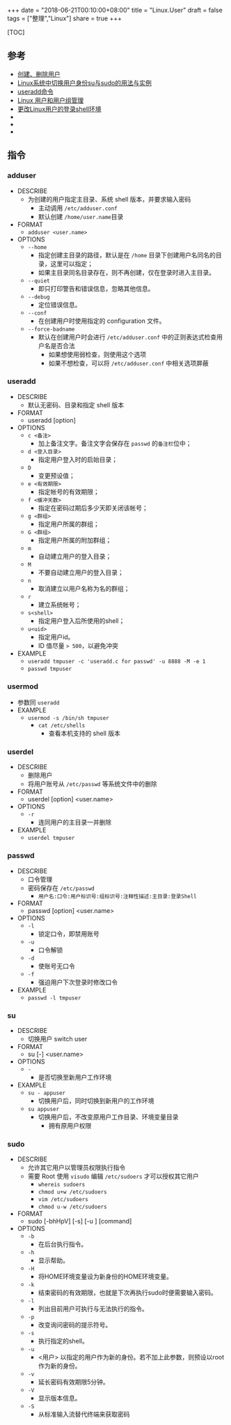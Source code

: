 +++
date = "2018-06-21T00:10:00+08:00"
title = "Linux.User"
draft = false
tags = ["整理","Linux"]
share = true
+++


[TOC]

## 参考
- [创建、删除用户](http://blog.csdn.net/beitiandijun/article/details/41678251)
- [Linux系统中切换用户身份su与sudo的用法与实例](http://zebralinux.blog.51cto.com/8627088/1369301)
- [useradd命令](http://man.linuxde.net/useradd)
- [Linux 用户和用户组管理](http://www.runoob.com/linux/linux-user-manage.html)
- [更改Linux用户的登录shell环境](http://blog.51cto.com/linuxzr/737340)
- []()
- []()
- []()



## 指令
### adduser
- DESCRIBE
    - 为创建的用户指定主目录、系统 shell 版本，并要求输入密码
        - 主动调用 `/etc/adduser.conf`
        - 默认创建 `/home/user.name`目录
- FORMAT
    - `adduser <user.name>`
- OPTIONS
    - `--home`
        - 指定创建主目录的路径，默认是在 `/home` 目录下创建用户名同名的目录，这里可以指定；
        - 如果主目录同名目录存在，则不再创建，仅在登录时进入主目录。
    - `--quiet`
        - 即只打印警告和错误信息，忽略其他信息。
    - `--debug`
        - 定位错误信息。
    - `--conf`
        - 在创建用户时使用指定的 configuration 文件。
    - `--force-badname`
        - 默认在创建用户时会进行 `/etc/adduser.conf` 中的正则表达式检查用户名是否合法
            - 如果想使用弱检查，则使用这个选项
            - 如果不想检查，可以将 `/etc/adduser.conf` 中相关选项屏蔽

### useradd
- DESCRIBE
    - 默认无密码、目录和指定 shell 版本
- FORMAT
    - useradd [option] <args>
- OPTIONS
    - `c <备注>`
        - 加上备注文字。备注文字会保存在 `passwd` 的`备注栏`位中；
    - `d <登入目录>`
        - 指定用户登入时的启始目录；
    - `D`
        - 变更预设值；
    - `e <有效期限>`
        - 指定帐号的有效期限；
    - `f <缓冲天数>`
        - 指定在密码过期后多少天即关闭该帐号；
    - `g <群组>`
        - 指定用户所属的群组；
    - `G <群组>`
        - 指定用户所属的附加群组；
    - `m`
        - 自动建立用户的登入目录；
    - `M`
        - 不要自动建立用户的登入目录；
    - `n`
        - 取消建立以用户名称为名的群组；
    - `r`
        - 建立系统帐号；
    - `s<shell>`
        - 指定用户登入后所使用的shell；
    - `u<uid>`
        - 指定用户id。
        - ID 值尽量 `> 500`，以避免冲突
- EXAMPLE
    - `useradd tmpuser -c 'useradd.c for passwd' -u 8888 -M -e 1`
    - `passwd tmpuser`


### usermod
- 参数同 `useradd`
- EXAMPLE
    - `usermod -s /bin/sh tmpuser`
        - `cat /etc/shells`
            - 查看本机支持的 shell 版本


### userdel
- DESCRIBE
    - 删除用户
    - 将用户账号从 `/etc/passwd` 等系统文件中的删除
- FORMAT
    - userdel [option] <user.name>
- OPTIONS
    - `-r`
        - 连同用户的主目录一并删除
- EXAMPLE
    - `userdel tmpuser`

### passwd
- DESCRIBE
    - 口令管理
    - 密码保存在 `/etc/passwd`
        - `用户名:口令:用户标识号:组标识号:注释性描述:主目录:登录Shell`
- FORMAT
    - passwd [option] <user.name>
- OPTIONS
    - `-l`
        - 锁定口令，即禁用账号
    - `-u`
        - 口令解锁
    - `-d`
        - 使账号无口令
    - `-f`
        - 强迫用户下次登录时修改口令
- EXAMPLE
    - `passwd -l tmpuser`


### su
- DESCRIBE
    - 切换用户 switch user
- FORMAT
    - su [-] <user.name>
- OPTIONS
    - `-`
        - 是否切换至新用户工作环境
- EXAMPLE
    - `su - appuser`
        - 切换用户后，同时切换到新用户的工作环境
    - `su appuser`
        - 切换用户后，不改变原用户工作目录、环境变量目录
            - 拥有原用户权限

### sudo
- DESCRIBE
    - 允许其它用户以管理员权限执行指令
    - 需要 Root 使用 `visudo` 编辑 `/etc/sudoers` 才可以授权其它用户
        - `whereis sudoers`
        - `chmod u+w /etc/sudoers`
        - `vim /etc/sudoers`
        - `chmod u-w /etc/sudoers`
- FORMAT
    - sudo [-bhHpV] [-s] [-u <user>] [command]
- OPTIONS
    - `-b`
        - 在后台执行指令。
    - `-h`
        - 显示帮助。
    - `-H`
        - 将HOME环境变量设为新身份的HOME环境变量。
    - `-k`
        - 结束密码的有效期限，也就是下次再执行sudo时便需要输入密码。
    - `-l`
        - 列出目前用户可执行与无法执行的指令。
    - `-p`
        - 改变询问密码的提示符号。
    - `-s`
        - 执行指定的shell。
    - `-u`
        - <用户> 以指定的用户作为新的身份。若不加上此参数，则预设以root作为新的身份。
    - `-v`
        - 延长密码有效期限5分钟。
    - `-V`
        - 显示版本信息。
    - `-S`
        - 从标准输入流替代终端来获取密码
